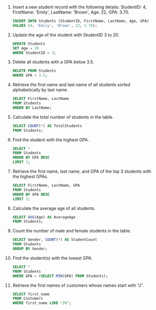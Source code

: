 
1. Insert a new student record with the following details: StudentID: 4, FirstName: 'Emily', LastName: 'Brown', Age: 22, GPA: 3.70.
   ```sql
   INSERT INTO Students (StudentID, FirstName, LastName, Age, GPA)
   VALUES (4, 'Emily', 'Brown', 22, 3.70);
   ```

2. Update the age of the student with StudentID 3 to 20.
   ```sql
   UPDATE Students
   SET Age = 20
   WHERE StudentID = 3;
   ```

3. Delete all students with a GPA below 3.5.
   ```sql
   DELETE FROM Students
   WHERE GPA < 3.5;
   ```

4. Retrieve the first name and last name of all students sorted alphabetically by last name.
   ```sql
   SELECT FirstName, LastName
   FROM Students
   ORDER BY LastName;
   ```

5. Calculate the total number of students in the table.
   ```sql
   SELECT COUNT(*) AS TotalStudents
   FROM Students;
   ```

6. Find the student with the highest GPA.
   ```sql
   SELECT *
   FROM Students
   ORDER BY GPA DESC
   LIMIT 1;
   ```

7. Retrieve the first name, last name, and GPA of the top 3 students with the highest GPAs.
   ```sql
   SELECT FirstName, LastName, GPA
   FROM Students
   ORDER BY GPA DESC
   LIMIT 3;
   ```

8. Calculate the average age of all students.
   ```sql
   SELECT AVG(Age) AS AverageAge
   FROM Students;
   ```

9. Count the number of male and female students in the table.
   ```sql
   SELECT Gender, COUNT(*) AS StudentCount
   FROM Students
   GROUP BY Gender;
   ```

10. Find the student(s) with the lowest GPA.
    ```sql
    SELECT *
    FROM Students
    WHERE GPA = (SELECT MIN(GPA) FROM Students);
    ```

11. Retrieve the first names of customers whose names start with "J".
    ```sql
    SELECT first_name
    FROM Customers 
    WHERE first_name LIKE "J%";
    ```

